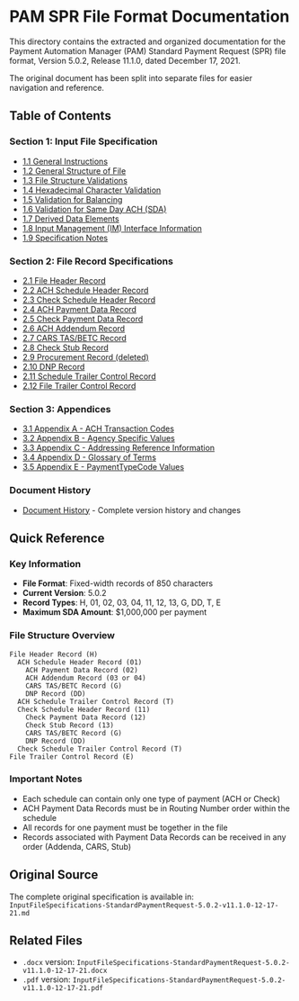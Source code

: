 # PAM SPR File Format Documentation

This directory contains the extracted and organized documentation for the Payment Automation Manager (PAM) Standard Payment Request (SPR) file format, Version 5.0.2, Release 11.1.0, dated December 17, 2021.

The original document has been split into separate files for easier navigation and reference.

## Table of Contents

### Section 1: Input File Specification

- [1.1 General Instructions](01-general-instructions.md)
- [1.2 General Structure of File](02-general-structure.md)
- [1.3 File Structure Validations](03-file-structure-validations.md)
- [1.4 Hexadecimal Character Validation](04-hexadecimal-character-validation.md)
- [1.5 Validation for Balancing](05-validation-for-balancing.md)
- [1.6 Validation for Same Day ACH (SDA)](06-validation-same-day-ach.md)
- [1.7 Derived Data Elements](07-derived-data-elements.md)
- [1.8 Input Management (IM) Interface Information](08-input-management-interface.md)
- [1.9 Specification Notes](09-specification-notes.md)

### Section 2: File Record Specifications

- [2.1 File Header Record](record-01-file-header.md)
- [2.2 ACH Schedule Header Record](record-02-ach-schedule-header.md)
- [2.3 Check Schedule Header Record](record-03-check-schedule-header.md)
- [2.4 ACH Payment Data Record](record-04-ach-payment-data.md)
- [2.5 Check Payment Data Record](record-05-check-payment-data.md)
- [2.6 ACH Addendum Record](record-06-ach-addendum.md)
- [2.7 CARS TAS/BETC Record](record-07-cars-tasbetc.md)
- [2.8 Check Stub Record](record-08-check-stub.md)
- [2.9 Procurement Record (deleted)](record-09-procurement-deleted.md)
- [2.10 DNP Record](record-10-dnp.md)
- [2.11 Schedule Trailer Control Record](record-11-schedule-trailer.md)
- [2.12 File Trailer Control Record](record-12-file-trailer.md)

### Section 3: Appendices

- [3.1 Appendix A - ACH Transaction Codes](appendix-a-ach-transaction-codes.md)
- [3.2 Appendix B - Agency Specific Values](appendix-b-agency-specific-values.md)
- [3.3 Appendix C - Addressing Reference Information](appendix-c-addressing-reference.md)
- [3.4 Appendix D - Glossary of Terms](appendix-d-glossary.md)
- [3.5 Appendix E - PaymentTypeCode Values](appendix-e-paymenttypecode-values.md)

### Document History

- [Document History](document-history.md) - Complete version history and changes

## Quick Reference

### Key Information
- **File Format**: Fixed-width records of 850 characters
- **Current Version**: 5.0.2
- **Record Types**: H, 01, 02, 03, 04, 11, 12, 13, G, DD, T, E
- **Maximum SDA Amount**: $1,000,000 per payment

### File Structure Overview
```
File Header Record (H)
  ACH Schedule Header Record (01)
    ACH Payment Data Record (02)
    ACH Addendum Record (03 or 04)
    CARS TAS/BETC Record (G)
    DNP Record (DD)
  ACH Schedule Trailer Control Record (T)
  Check Schedule Header Record (11)
    Check Payment Data Record (12)
    Check Stub Record (13)
    CARS TAS/BETC Record (G)
    DNP Record (DD)
  Check Schedule Trailer Control Record (T)
File Trailer Control Record (E)
```

### Important Notes
- Each schedule can contain only one type of payment (ACH or Check)
- ACH Payment Data Records must be in Routing Number order within the schedule
- All records for one payment must be together in the file
- Records associated with Payment Data Records can be received in any order (Addenda, CARS, Stub)

## Original Source
The complete original specification is available in: `InputFileSpecifications-StandardPaymentRequest-5.0.2-v11.1.0-12-17-21.md`

## Related Files
- `.docx` version: `InputFileSpecifications-StandardPaymentRequest-5.0.2-v11.1.0-12-17-21.docx`
- `.pdf` version: `InputFileSpecifications-StandardPaymentRequest-5.0.2-v11.1.0-12-17-21.pdf`
